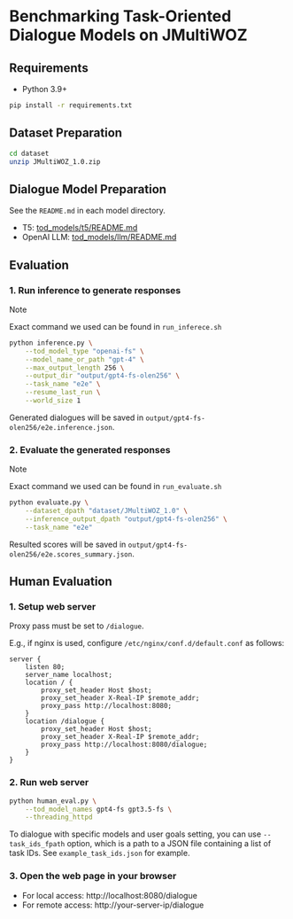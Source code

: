# Benchmarking Task-Oriented Dialogue Models on JMultiWOZ
## Requirements
- Python 3.9+
```bash
pip install -r requirements.txt
```

## Dataset Preparation
```bash
cd dataset
unzip JMultiWOZ_1.0.zip
```

## Dialogue Model Preparation
See the `README.md` in each model directory.
- T5: [tod_models/t5/README.md](tod_models/t5/README.md)
- OpenAI LLM: [tod_models/llm/README.md](tod_models/llm/README.md)

## Evaluation
### 1. Run inference to generate responses
> [!NOTE]
> Exact command we used can be found in `run_inferece.sh`

```bash
python inference.py \
    --tod_model_type "openai-fs" \
    --model_name_or_path "gpt-4" \
    --max_output_length 256 \
    --output_dir "output/gpt4-fs-olen256" \
    --task_name "e2e" \
    --resume_last_run \
    --world_size 1
```
Generated dialogues will be saved in `output/gpt4-fs-olen256/e2e.inference.json`.

### 2. Evaluate the generated responses
> [!NOTE]
> Exact command we used can be found in `run_evaluate.sh`

```bash
python evaluate.py \
    --dataset_dpath "dataset/JMultiWOZ_1.0" \
    --inference_output_dpath "output/gpt4-fs-olen256" \
    --task_name "e2e"
```
Resulted scores will be saved in `output/gpt4-fs-olen256/e2e.scores_summary.json`.

## Human Evaluation
### 1. Setup web server
Proxy pass must be set to `/dialogue`.

E.g., if nginx is used, configure `/etc/nginx/conf.d/default.conf` as follows:
```nginx
server {
    listen 80;
    server_name localhost;
    location / {
        proxy_set_header Host $host;
        proxy_set_header X-Real-IP $remote_addr;
        proxy_pass http://localhost:8080;
    }
    location /dialogue {
        proxy_set_header Host $host;
        proxy_set_header X-Real-IP $remote_addr;
        proxy_pass http://localhost:8080/dialogue;
    }
}
```

### 2. Run web server
```bash
python human_eval.py \
    --tod_model_names gpt4-fs gpt3.5-fs \
    --threading_httpd
```
To dialogue with specific models and user goals setting, you can use `--task_ids_fpath` option, which is a path to a JSON file containing a list of task IDs. See `example_task_ids.json` for example.

### 3. Open the web page in your browser
- For local access: http://localhost:8080/dialogue
- For remote access: http://your-server-ip/dialogue
